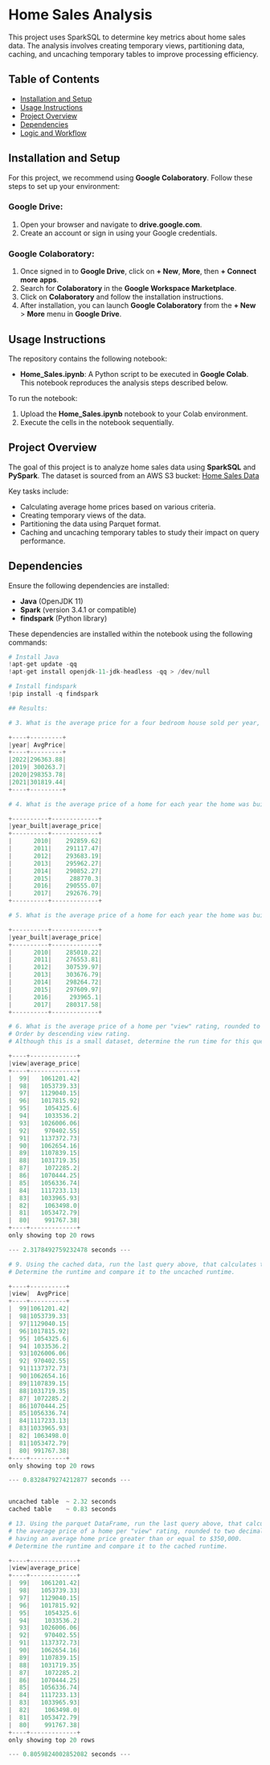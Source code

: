 # Home Sales Analysis

This project uses SparkSQL to determine key metrics about home sales data. The analysis involves creating temporary views, partitioning data, caching, and uncaching temporary tables to improve processing efficiency.

## Table of Contents
- [Installation and Setup](#installation-and-setup)
- [Usage Instructions](#usage-instructions)
- [Project Overview](#project-overview)
- [Dependencies](#dependencies)
- [Logic and Workflow](#logic-and-workflow)

## Installation and Setup

For this project, we recommend using **Google Colaboratory**. Follow these steps to set up your environment:

### Google Drive:
1. Open your browser and navigate to **drive.google.com**.
2. Create an account or sign in using your Google credentials.

### Google Colaboratory:
1. Once signed in to **Google Drive**, click on **+ New**, **More**, then **+ Connect more apps**.
2. Search for **Colaboratory** in the **Google Workspace Marketplace**.
3. Click on **Colaboratory** and follow the installation instructions.
4. After installation, you can launch **Google Colaboratory** from the **+ New** > **More** menu in **Google Drive**.

## Usage Instructions

The repository contains the following notebook:
- **Home_Sales.ipynb**: A Python script to be executed in **Google Colab**. 
This notebook reproduces the analysis steps described below.

To run the notebook:
1. Upload the **Home_Sales.ipynb** notebook to your Colab environment.
2. Execute the cells in the notebook sequentially.

## Project Overview

The goal of this project is to analyze home sales data using **SparkSQL** and **PySpark**. The dataset is sourced from an AWS S3 bucket:
[Home Sales Data](https://2u-data-curriculum-team.s3.amazonaws.com/dataviz-classroom/v1.2/22-big-data/home_sales_revised.csv)

Key tasks include:
- Calculating average home prices based on various criteria.
- Creating temporary views of the data.
- Partitioning the data using Parquet format.
- Caching and uncaching temporary tables to study their impact on query performance.

## Dependencies

Ensure the following dependencies are installed:
- **Java** (OpenJDK 11)
- **Spark** (version 3.4.1 or compatible)
- **findspark** (Python library)

These dependencies are installed within the notebook using the following commands:

```python
# Install Java
!apt-get update -qq
!apt-get install openjdk-11-jdk-headless -qq > /dev/null

# Install findspark
!pip install -q findspark

## Results:

# 3. What is the average price for a four bedroom house sold per year, rounded to two decimal places?

+----+---------+
|year| AvgPrice|
+----+---------+
|2022|296363.88|
|2019| 300263.7|
|2020|298353.78|
|2021|301819.44|
+----+---------+

# 4. What is the average price of a home for each year the home was built, that have 3 bedrooms and 3 bathrooms, rounded to two decimal places?

+----------+-------------+
|year_built|average_price|
+----------+-------------+
|      2010|    292859.62|
|      2011|    291117.47|
|      2012|    293683.19|
|      2013|    295962.27|
|      2014|    290852.27|
|      2015|     288770.3|
|      2016|    290555.07|
|      2017|    292676.79|
+----------+-------------+

# 5. What is the average price of a home for each year the home was built, that have 3 bedrooms, 3 bathrooms, with two floors, and are greater than or equal to 2,000 square feet, rounded to two decimal places?

+----------+-------------+
|year_built|average_price|
+----------+-------------+
|      2010|    285010.22|
|      2011|    276553.81|
|      2012|    307539.97|
|      2013|    303676.79|
|      2014|    298264.72|
|      2015|    297609.97|
|      2016|     293965.1|
|      2017|    280317.58|
+----------+-------------+

# 6. What is the average price of a home per "view" rating, rounded to two decimal places, having an average home price greater than or equal to $350,000?
# Order by descending view rating.
# Although this is a small dataset, determine the run time for this query.

+----+-------------+
|view|average_price|
+----+-------------+
|  99|   1061201.42|
|  98|   1053739.33|
|  97|   1129040.15|
|  96|   1017815.92|
|  95|    1054325.6|
|  94|    1033536.2|
|  93|   1026006.06|
|  92|    970402.55|
|  91|   1137372.73|
|  90|   1062654.16|
|  89|   1107839.15|
|  88|   1031719.35|
|  87|    1072285.2|
|  86|   1070444.25|
|  85|   1056336.74|
|  84|   1117233.13|
|  83|   1033965.93|
|  82|    1063498.0|
|  81|   1053472.79|
|  80|    991767.38|
+----+-------------+
only showing top 20 rows

--- 2.3178492759232478 seconds ---

# 9. Using the cached data, run the last query above, that calculates the average price of a home per "view" rating, rounded to two decimal places, having an average home price greater than or equal to $350,000.
# Determine the runtime and compare it to the uncached runtime.

+----+----------+
|view|  AvgPrice|
+----+----------+
|  99|1061201.42|
|  98|1053739.33|
|  97|1129040.15|
|  96|1017815.92|
|  95| 1054325.6|
|  94| 1033536.2|
|  93|1026006.06|
|  92| 970402.55|
|  91|1137372.73|
|  90|1062654.16|
|  89|1107839.15|
|  88|1031719.35|
|  87| 1072285.2|
|  86|1070444.25|
|  85|1056336.74|
|  84|1117233.13|
|  83|1033965.93|
|  82| 1063498.0|
|  81|1053472.79|
|  80| 991767.38|
+----+----------+
only showing top 20 rows

--- 0.8328479274212877 seconds ---


uncached table 	~ 2.32 seconds
cached table 	~ 0.83 seconds

# 13. Using the parquet DataFrame, run the last query above, that calculates
# the average price of a home per "view" rating, rounded to two decimal places,
# having an average home price greater than or equal to $350,000.
# Determine the runtime and compare it to the cached runtime.

+----+-------------+
|view|average_price|
+----+-------------+
|  99|   1061201.42|
|  98|   1053739.33|
|  97|   1129040.15|
|  96|   1017815.92|
|  95|    1054325.6|
|  94|    1033536.2|
|  93|   1026006.06|
|  92|    970402.55|
|  91|   1137372.73|
|  90|   1062654.16|
|  89|   1107839.15|
|  88|   1031719.35|
|  87|    1072285.2|
|  86|   1070444.25|
|  85|   1056336.74|
|  84|   1117233.13|
|  83|   1033965.93|
|  82|    1063498.0|
|  81|   1053472.79|
|  80|    991767.38|
+----+-------------+
only showing top 20 rows

--- 0.8059824002852082 seconds ---







